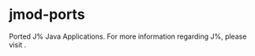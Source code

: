 jmod-ports
==========

Ported J% Java Applications. For more information regarding J%, please visit [](https://github.com/bkarak/jmod).

